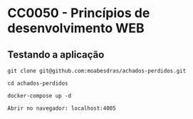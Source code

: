 # CC0050 - Princípios de desenvolvimento WEB

## Testando a aplicação
```
git clone git@github.com:moabesdras/achados-perdidos.git

cd achados-perdidos

docker-compose up -d

Abrir no navegador: localhost:4005

```
